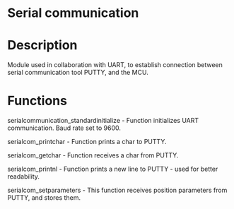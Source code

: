 #  Serial communication 

# Description

Module used in collaboration with UART, to establish connection between serial communication tool PUTTY, and the MCU. 

# Functions

serialcommunication_standardinitialize - Function initializes UART communication. Baud rate set to 9600.

serialcom_printchar - Function prints a char to PUTTY. 

serialcom_getchar - Function receives a char from PUTTY.

serialcom_printnl - Function prints a new line to PUTTY - used for better readability. 

serialcom_setparameters - This function receives position parameters from PUTTY, and stores them.
